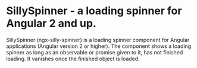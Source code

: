 # SillySpinner - a loading spinner for Angular 2 and up.

SillySpinner (ngx-silly-spinner) is a loading spinner component for Angular applications (Angular version 2 or higher). The component shows a loading spinner as long as an observable or promise given to it, has not finished loading. It vanishes once the finished object is loaded.

